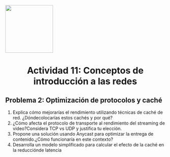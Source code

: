 <p align="left">
  <img src="https://semanadelcannabis.cayetano.edu.pe/assets/img/logo-upch.png" width="150">
  <h1 align="center">Actividad 11: Conceptos de introducción a las redes</h1>
</p>

## Problema 2: Optimización de protocolos y caché
1. Explica cómo mejorarías el rendimiento utilizando técnicas de caché de red. ¿Dóndecolocarías estos cachés y por qué?
2.  ¿Cómo afecta el protocolo de transporte al rendimiento del streaming de video?Considera TCP vs UDP y justifica tu elección.
3.  Propone una solución usando Anycast para optimizar la entrega de contenido.¿Cómo funcionaría en este contexto?
4.  Desarrolla un modelo simplificado para calcular el efecto de la caché en la reducciónde latencia
